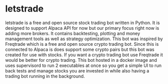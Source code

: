 # letstrade
letstrade is a free and open source stock trading bot written in Python. It is designed to support Alpaca API for now but our primary focus right now is adding more brokers. It contains backtesting, plotting and money management tools as well as strategy optimization.
This bot was inspired by Freqtrade which is a free and open source crypto trading bot.
Since this is connected to Alpaca is does support some crypto pairs but this bot was created for use with stocks. If you want a crypto trading bot use Freqtrade it would be better for crypto trading.
This bot hosted in a docker image and uses supervisord to run 2 executables at once so you get a simple UI to run back tests and manage stocks you are invested in while also having a trading bot running in the background. 
